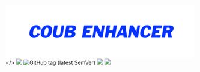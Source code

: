 <img src="https://github.com/Shikistrafe/coub-enhancer/blob/master/assets/banner.png"></>
<img src="https://img.shields.io/badge/license-MIT-blue" /> ![GitHub tag (latest SemVer)](https://img.shields.io/github/v/tag/Shikistrafe/coub-enhancer?color=g&label=version) <img src="https://img.shields.io/badge/branch-alpha_devel-red" /> <img src="https://img.shields.io/badge/Google%20Chrome-supported-green?style=for-the-bridge&logo=Google Chrome" />
